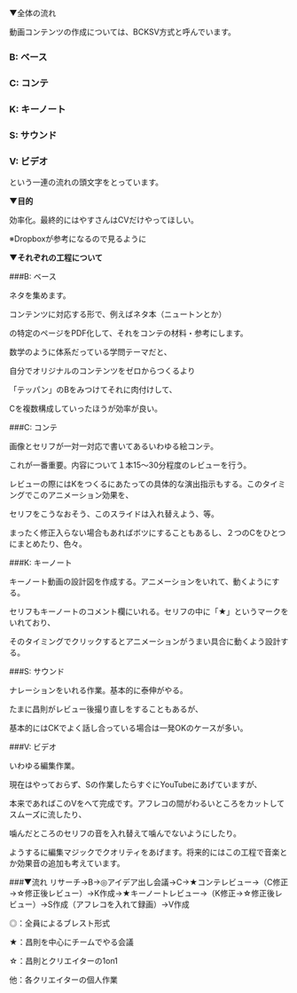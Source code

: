 ▼全体の流れ

動画コンテンツの作成については、BCKSV方式と呼んでいます。
### B: ベース 
### C: コンテ 
### K: キーノート 
### S: サウンド 
### V: ビデオ 

という一連の流れの頭文字をとっています。



__▼目的__

効率化。最終的にはやすさんはCVだけやってほしい。

※Dropboxが参考になるので見るように


__▼それぞれの工程について__

###B: ベース

ネタを集めます。

コンテンツに対応する形で、例えばネタ本（ニュートンとか）

の特定のページをPDF化して、それをコンテの材料・参考にします。

数学のように体系だっている学問テーマだと、

自分でオリジナルのコンテンツをゼロからつくるより

「テッパン」のBをみつけてそれに肉付けして、

Cを複数構成していったほうが効率が良い。


###C: コンテ

画像とセリフが一対一対応で書いてあるいわゆる絵コンテ。

これが一番重要。内容について１本15〜30分程度のレビューを行う。

レビューの際にはKをつくるにあたっての具体的な演出指示もする。このタイミングでこのアニメーション効果を、

セリフをこうなおそう、このスライドは入れ替えよう、等。

まったく修正入らない場合もあればボツにすることもあるし、２つのCをひとつにまとめたり、色々。

###K: キーノート

キーノート動画の設計図を作成する。アニメーションをいれて、動くようにする。

セリフもキーノートのコメント欄にいれる。セリフの中に「★」というマークをいれており、

そのタイミングでクリックするとアニメーションがうまい具合に動くよう設計する。

###S: サウンド

ナレーションをいれる作業。基本的に泰伸がやる。

たまに昌則がレビュー後撮り直しをすることもあるが、

基本的にはCKでよく話し合っている場合は一発OKのケースが多い。

###V: ビデオ

いわゆる編集作業。

現在はやっておらず、Sの作業したらすぐにYouTubeにあげていますが、

本来であればこのVをへて完成です。アフレコの間がわるいところをカットしてスムーズに流したり、

噛んだところのセリフの音を入れ替えて噛んでないようにしたり。

ようするに編集マジックでクオリティをあげます。将来的にはこの工程で音楽とか効果音の追加も考えています。

###▼流れ
リサーチ→B→◎アイデア出し会議→C→★コンテレビュー→（C修正→☆修正後レビュー）→K作成→★キーノートレビュー→（K修正→☆修正後レビュー）→S作成（アフレコを入れて録画）→V作成

◎：全員によるブレスト形式

★：昌則を中心にチームでやる会議

☆：昌則とクリエイターの1on1

他：各クリエイターの個人作業